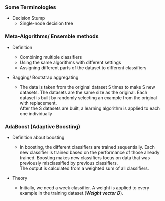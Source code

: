 ### Some Terminologies
* Decision Stump
  * Single-node decision tree

### Meta-Algorithms/ Ensemble methods
* Definition
  * Combining multiple classifiers
  * Using the same algorithms with different settings
  * Assigning different parts of the dataset to different classifiers

* Bagging/ Bootstrap aggregating
  * The data is taken from the original dataset S times to make S new datasets. The datasets are the same size as the original. Each dataset is built by randomly selecting an example from the original with replacement.  
  After the S datasets are built, a learning algorithm is applied to each one individually

### AdaBoost (Adaptive Boosting)
* Definition about boosting
  * In boosting, the different classifiers are trained sequentially. Each new classifier is trained based on the performance of those already trained. Boosting makes new classifiers focus on data that was previously misclassified by previous classifiers.  
  The output is calculated from a weighted sum of all classifiers.

* Theory
  * Initially, we need a week classifier. A weight is applied to every example in the training dataset.(***Weight vector D***). 
